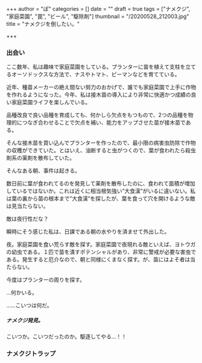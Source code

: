 +++
author = "ぽ"
categories = []
date = ""
draft = true
tags = ["ナメクジ", "家庭菜園", "罠", "ビール", "駆除剤"]
thumbnail = "/20200528_212003.jpg"
title = "ナメクジを倒したい。"

+++
### 出会い

ここ数年、私は趣味で家庭菜園をしている。プランターに苗を植えて支柱を立てるオーソドックスな方法で、ナスやトマト、ピーマンなどを育てている。

近年、種苗メーカーの絶え間ない努力のおかげで、誰でも家庭菜園で上手に作物を作れるようになった。今年、私は接木苗の導入により非常に快適かつ成績の良い家庭菜園ライフを楽しんでいる。

品種改良で良い品種を育成しても、何かしら欠点をもつもので、2つの品種を物理的につなぎ合わせることで欠点を補い、能力をアップさせた苗が接木苗である。

そんな接木苗を買い込んでプランターを作ったので、最小限の病害虫防除で作物の収穫ができていた。とはいえ、油断すると虫がつくので、葉が食われたら殺虫剤系の薬剤を散布していた。

そんなある朝、事件は起きる。

数日前に葉が食われてるのを発見して薬剤を散布したのに、食われて面積が増加しているではないか。これは近くに相当根気強い”大食漢”がいるに違いない。私は葉の裏から苗の根本まで”大食漢”を探したが、葉を食って穴を開けるような敵は見当たらない。

敵は夜行性だな？

瞬時にそう感じた私は、日課である朝の水やりを済ませて外出した。

夜。家庭菜園を食い荒らす敵を探す。家庭菜園で夜現れる敵といえば、ヨトウガの幼虫である。１匹で苗を潰すポテンシャルがあり、非常に警戒が必要な害虫である。発生すると厄介なので、朝と同様にくまなく探す。が、苗にはよそ者は当たらない。

今度はプランターの周りを探す。

…何かいる。

……こいつは何だ。

##### ナメクジ発見。

こいつか。こいつだったのか。駆逐してやる…！！

### ナメクジトラップ

